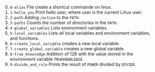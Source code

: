 0. <code>0-alias</code> File create a shortcut commande on linux.
1. <code>1-hello_you</code> Print hello user, where user is the current Linux user.
2. <code>2-path</code> Adding <code>/action</code> to the <code>PATH</code>.
3. <code>3-paths</code> Counts the number of directories in the <code>PATH</code>.
4. <code>4-global_variables</code> Lists environment variables.
5. <code>5-local_variables</code> Lists all local variables and environment variables, and functions.
6. <code>6-create_local_variable</code> creates a new local variable.
7. <code>7-create_global_variable</code> creates a new global variable.
8. <code>8-true_knowledge</code> Addition of 128 with the value stored in the environment variable <code>TRUEKNOWLEDGE</code>.
9. <code>9-divide_and_rule</code> Prints the result of <code>POWER</code> divided by <code>DIVIDE</code>.
